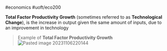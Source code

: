 #economics #uoft/eco200 

**Total Factor Productivity Growth** (sometimes referred to as **Technological Change**), is the increase in output given the same amount of inputs, due to an improvement in technology

> Example of **Total Factor Productivity Growth**  
> 	![Pasted image 20231106220144](Pasted%20image%2020231106220144.png)